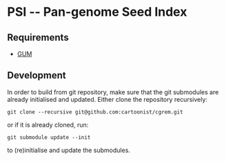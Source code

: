 # PSI -- Pan-genome Seed Index

## Requirements

- [GUM](https://github.com/cartoonist/gum)

## Development
In order to build from git repository, make sure that the git submodules are
already initialised and updated. Either clone the repository recursively:

    git clone --recursive git@github.com:cartoonist/cgrem.git

or if it is already cloned, run:

    git submodule update --init

to (re)initialise and update the submodules.
